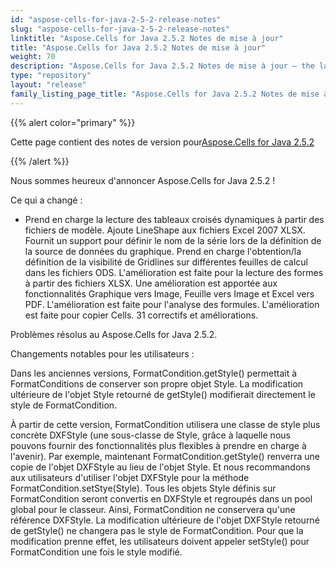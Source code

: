 ```yaml
---
id: "aspose-cells-for-java-2-5-2-release-notes"
slug: "aspose-cells-for-java-2-5-2-release-notes"
linktitle: "Aspose.Cells for Java 2.5.2 Notes de mise à jour"
title: "Aspose.Cells for Java 2.5.2 Notes de mise à jour"
weight: 70
description: "Aspose.Cells for Java 2.5.2 Notes de mise à jour – the latest updates and fixes."
type: "repository"
layout: "release"
family_listing_page_title: "Aspose.Cells for Java 2.5.2 Notes de mise à jour"
---
```

{{% alert color="primary" %}} 

 Cette page contient des notes de version pour[Aspose.Cells for Java 2.5.2](https://releases.aspose.com/cells/java/new-releases/aspose.cells-for-java-2.5.2/)

{{% /alert %}} 

 Nous sommes heureux d'annoncer Aspose.Cells for Java 2.5.2 !

 Ce qui a changé :

- Prend en charge la lecture des tableaux croisés dynamiques à partir des fichiers de modèle.
 Ajoute LineShape aux fichiers Excel 2007 XLSX.
 Fournit un support pour définir le nom de la série lors de la définition de la source de données du graphique.
 Prend en charge l'obtention/la définition de la visibilité de Gridlines sur différentes feuilles de calcul dans les fichiers ODS.
 L'amélioration est faite pour la lecture des formes à partir des fichiers XLSX.
 Une amélioration est apportée aux fonctionnalités Graphique vers Image, Feuille vers Image et Excel vers PDF.
 L'amélioration est faite pour l'analyse des formules.
 L'amélioration est faite pour copier Cells.
31 correctifs et améliorations.

 Problèmes résolus au Aspose.Cells for Java 2.5.2.





 Changements notables pour les utilisateurs :



 Dans les anciennes versions, FormatCondition.getStyle() permettait à FormatConditions de conserver son propre objet Style. La modification ultérieure de l'objet Style retourné de getStyle() modifierait directement le style de FormatCondition.

À partir de cette version, FormatCondition utilisera une classe de style plus concrète DXFStyle (une sous-classe de Style, grâce à laquelle nous pouvons fournir des fonctionnalités plus flexibles à prendre en charge à l'avenir). Par exemple, maintenant FormatCondition.getStyle() renverra une copie de l'objet DXFStyle au lieu de l'objet Style. Et nous recommandons aux utilisateurs d'utiliser l'objet DXFStyle pour la méthode FormatCondition.setStye(Style). Tous les objets Style définis sur FormatCondition seront convertis en DXFStyle et regroupés dans un pool global pour le classeur. Ainsi, FormatCondition ne conservera qu'une référence DXFStyle. La modification ultérieure de l'objet DXFStyle retourné de getStyle() ne changera pas le style de FormatCondition. Pour que la modification prenne effet, les utilisateurs doivent appeler setStyle() pour FormatCondition une fois le style modifié.
